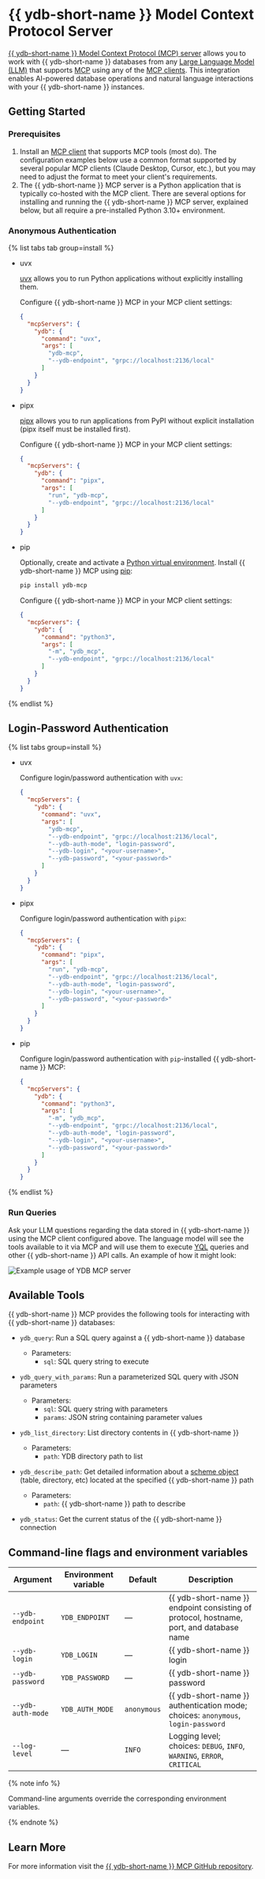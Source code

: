 # {{ ydb-short-name }} Model Context Protocol Server

[{{ ydb-short-name }} Model Context Protocol (MCP) server](https://github.com/ydb-platform/ydb-mcp) allows you to work with {{ ydb-short-name }} databases from any [Large Language Model (LLM)](https://en.wikipedia.org/wiki/Large_language_model) that supports [MCP](https://modelcontextprotocol.io/introduction) using any of the [MCP clients](https://modelcontextprotocol.io/clients). This integration enables AI-powered database operations and natural language interactions with your {{ ydb-short-name }} instances.

## Getting Started

### Prerequisites

1. Install an [MCP client](https://modelcontextprotocol.io/clients) that supports MCP tools (most do). The configuration examples below use a common format supported by several popular MCP clients (Claude Desktop, Cursor, etc.), but you may need to adjust the format to meet your client's requirements.
2. The {{ ydb-short-name }} MCP server is a Python application that is typically co-hosted with the MCP client. There are several options for installing and running the {{ ydb-short-name }} MCP server, explained below, but all require a pre-installed Python 3.10+ environment.

### Anonymous Authentication

{% list tabs tab group=install %}

- uvx

  [uvx](https://docs.astral.sh/uv/guides/tools/) allows you to run Python applications without explicitly installing them.

  Configure {{ ydb-short-name }} MCP in your MCP client settings:

  ```json
  {
    "mcpServers": {
      "ydb": {
        "command": "uvx",
        "args": [
          "ydb-mcp",
          "--ydb-endpoint", "grpc://localhost:2136/local"
        ]
      }
    }
  }
  ```

- pipx

  [pipx](https://pipx.pypa.io/stable/installation/) allows you to run applications from PyPI without explicit installation (pipx itself must be installed first).

  Configure {{ ydb-short-name }} MCP in your MCP client settings:

  ```json
  {
    "mcpServers": {
      "ydb": {
        "command": "pipx",
        "args": [
          "run", "ydb-mcp",
          "--ydb-endpoint", "grpc://localhost:2136/local"
        ]
      }
    }
  }
  ```

- pip

  Optionally, create and activate a [Python virtual environment](https://docs.python.org/3/library/venv.html). Install {{ ydb-short-name }} MCP using [pip](https://pypi.org/project/pip/):

  ```bash
  pip install ydb-mcp
  ```

  Configure {{ ydb-short-name }} MCP in your MCP client settings:

  ```json
  {
    "mcpServers": {
      "ydb": {
        "command": "python3",
        "args": [
          "-m", "ydb_mcp",
          "--ydb-endpoint", "grpc://localhost:2136/local"
        ]
      }
    }
  }
  ```

{% endlist %}

## Login-Password Authentication

{% list tabs group=install %}

- uvx

  Configure login/password authentication with `uvx`:

  ```json
  {
    "mcpServers": {
      "ydb": {
        "command": "uvx",
        "args": [
          "ydb-mcp",
          "--ydb-endpoint", "grpc://localhost:2136/local",
          "--ydb-auth-mode", "login-password",
          "--ydb-login", "<your-username>",
          "--ydb-password", "<your-password>"
        ]
      }
    }
  }
  ```

- pipx

  Configure login/password authentication with `pipx`:

  ```json
  {
    "mcpServers": {
      "ydb": {
        "command": "pipx",
        "args": [
          "run", "ydb-mcp",
          "--ydb-endpoint", "grpc://localhost:2136/local",
          "--ydb-auth-mode", "login-password",
          "--ydb-login", "<your-username>",
          "--ydb-password", "<your-password>"
        ]
      }
    }
  }
  ```

- pip

  Configure login/password authentication with `pip`-installed {{ ydb-short-name }} MCP:

  ```json
  {
    "mcpServers": {
      "ydb": {
        "command": "python3",
        "args": [
          "-m", "ydb_mcp",
          "--ydb-endpoint", "grpc://localhost:2136/local",
          "--ydb-auth-mode", "login-password",
          "--ydb-login", "<your-username>",
          "--ydb-password", "<your-password>"
        ]
      }
    }
  }
  ```

{% endlist %}

### Run Queries

Ask your LLM questions regarding the data stored in {{ ydb-short-name }} using the MCP client configured above. The language model will see the tools available to it via MCP and will use them to execute [YQL](../../../yql/reference/index.md) queries and other {{ ydb-short-name }} API calls. An example of how it might look:

![Example usage of YDB MCP server](_assets/example-usage.png)

## Available Tools

{{ ydb-short-name }} MCP provides the following tools for interacting with {{ ydb-short-name }} databases:

* `ydb_query`: Run a SQL query against a {{ ydb-short-name }} database
  * Parameters:
    * `sql`: SQL query string to execute

* `ydb_query_with_params`: Run a parameterized SQL query with JSON parameters
  * Parameters:
    * `sql`: SQL query string with parameters
    * `params`: JSON string containing parameter values

* `ydb_list_directory`: List directory contents in {{ ydb-short-name }}
  * Parameters:
    * `path`: YDB directory path to list

* `ydb_describe_path`: Get detailed information about a [scheme object](../../../concepts/glossary.md#scheme-object) (table, directory, etc) located at the specified {{ ydb-short-name }} path
  * Parameters:
    * `path`: {{ ydb-short-name }} path to describe

* `ydb_status`: Get the current status of the {{ ydb-short-name }} connection

## Command-line flags and environment variables

| Argument              | Environment variable | Default                  | Description                                                                                 |
| --------------------- | -------------------- | ------------------------ | ------------------------------------------------------------------------------------------- |
| `--ydb-endpoint`      | `YDB_ENDPOINT`       | —                        | {{ ydb-short-name }} endpoint consisting of protocol, hostname, port, and database name     |
| `--ydb-login`         | `YDB_LOGIN`          | —                        | {{ ydb-short-name }} login                                                                  |
| `--ydb-password`      | `YDB_PASSWORD`       | —                        | {{ ydb-short-name }} password                                                               |
| `--ydb-auth-mode`     | `YDB_AUTH_MODE`      | `anonymous`              | {{ ydb-short-name }} authentication mode; choices: `anonymous`, `login-password`            |
| `--log-level`         | —                    | `INFO`                   | Logging level; choices: `DEBUG`, `INFO`, `WARNING`, `ERROR`, `CRITICAL`                     |

{% note info %}

Command-line arguments override the corresponding environment variables.

{% endnote %}

## Learn More

For more information visit the [{{ ydb-short-name }} MCP GitHub repository](https://github.com/ydb-platform/ydb-mcp).
